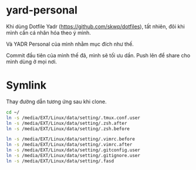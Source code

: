 # yard-personal

Khi dùng Dotfile Yadr (https://github.com/skwp/dotfiles), tất nhiên, đôi khi mình cần cá nhân hóa theo ý mình.

Và YADR Personal của mình nhằm mục đích như thế.

Commit đầu tiên của mình thế đã, mình sẽ tối ưu dần. Push lên để share cho mình dùng ở mọi nơi.

# Symlink
Thay đường dẫn tương ứng sau khi clone.

```bash
cd ~/
ln -s /media/EXT/Linux/data/setting/.tmux.conf.user
ln -s /media/EXT/Linux/data/setting/.zsh.after
ln -s /media/EXT/Linux/data/setting/.zsh.before

ln -s /media/EXT/Linux/data/setting/.vimrc.before
ln -s /media/EXT/Linux/data/setting/.vimrc.after
ln -s /media/EXT/Linux/data/setting/.gitconfig.user
ln -s /media/EXT/Linux/data/setting/.gitignore.user
ln -s /media/EXT/Linux/data/setting/.fasd
```
